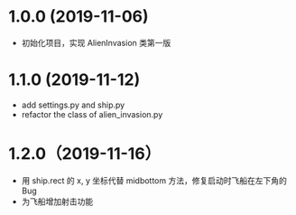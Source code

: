 # 1.0.0 (2019-11-06)
- 初始化项目，实现 AlienInvasion 类第一版

# 1.1.0 (2019-11-12)
- add settings.py and ship.py
- refactor the class of alien_invasion.py

# 1.2.0（2019-11-16）
- 用 ship.rect 的 x, y 坐标代替 midbottom 方法，修复启动时飞船在左下角的 Bug
- 为飞船增加射击功能